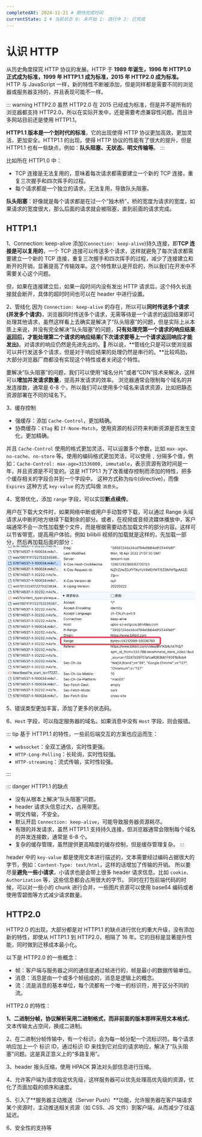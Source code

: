 ```yaml
---
completedAt: 2024-11-21 # 期待完成时间
currentState: 2 # 当前状态 0: 未开始 1: 进行中 2: 已完成
---
```


# 认识 HTTP

从历史角度探究 HTTP 协议的发展。HTTP 于 **1989 年诞生，1996 年 HTTP1.0 正式成为标准，1999 年 HTTP1.1 成为标准，2015 年 HTTP2.0 成为标准。**
HTTP 与 JavaScript 一样，新的特性不断被添加，但是同样都是需要不同的浏览器或服务器支持的，并且表现可能不一样。

::: warning HTTP2.0
虽然 HTTP2.0 在 2015 已经成为标准，但是并不是所有的浏览器都支持 HTTP2.0，所以在实际开发中，还是需要考虑兼容性问题。而且许多网站目前还是使用 HTTP1.1。

**HTTP1.1 版本是一个划时代的标准**，它的出现使得 HTTP 协议更加高效，更加灵活，更加安全。HTTP1.1 的出现，使得 HTTP 协议的性能有了很大的提升，但是 HTTP1.1 也有一些缺点，例如：**队头阻塞、无状态、明文传输等**。
:::

比如所在 HTTP1.0 中：

-   TCP 连接是无法复用的，意味着每次请求都需要建立一个新的 TCP 连接，重复三次握手和四次挥手的过程。
-   每个请求都是一个独立的请求，无法复用，导致队头阻塞。

**队头阻塞**：好像就是每个请求都是在过一个“独木桥”，桥的宽度为请求的宽度，如果请求的宽度很大，那么后面的请求就会被阻塞，直到前面的请求完成。

## HTTP1.1

1、Connection: keep-alive
添加(`Connection: keep-alive`)持久连接，即**TCP 连接是可以复用的**，一个 TCP 连接可以传送多个请求，这样就避免了每次请求都需要建立一个新的 TCP 连接，重复三次握手和四次挥手的过程，减少了连接建立和断开的开销，显著提高了传输效率。这个特性默认是开启的，所以我们在开发中不需要关心这个问题。

但，如果在连接建立后，如果一段时间内没有发出 HTTP 请求后，这个持久长连接就会断开，具体的超时时间也可以在 header 中进行设置。

2、管线化
因为 `Connection: keep-alive` 的存在，所以可以**同时传送多个请求(并发多个请求)**，浏览器同时传送多个请求，无需等待是一个请求的返回结果即可处理其他请求，虽然这样看上去确实是解决了“队头阻塞”的问题，但是实际上从本质上来说，并没有完全解决“队头阻塞”的问题，**只有处理完第一个请求的响应结果返回后，才能处理第二个请求的响应结果(下次请求要等上一个请求返回响应才能发出)**。对请求的响应仍然是先进先出的。🫨
所以说，**管线化只是可以使浏览器可以并行发送多个请求，但是对于响应结果的处理仍然是串行的。**比较鸡肋，大部分浏览器厂商都没有实现这个特性或者关闭这个特性。

要解决“队头阻塞”的问题，我们可以使用“域名分片”或者“CDN”技术来解决，这样可以**增加并发请求数量**，提高并发请求的效率。
浏览器通常会限制每个域名的并发连接数，通常是 6-8 个，所以我们可以使用多个域名来请求资源，比如把静态资源部署在不同的域名下。

3、缓存控制

-   强缓存：添加 `Cache-Control`，更加精确。
-   协商缓存：`ETag` 和 `If-None-Match`，使用资源的标识符来判断资源是否发生变化，更加精确。

并且 `Cache-Control` 使用的格式更加灵活，可以设置多个参数，比如 `max-age`、`no-cache`、`no-store` 等。使用的编码格式更加灵活，可以使用 `,` 分隔多个值，例如：`Cache-Control: max-age=31536000, immutable`，表示资源有效时间是一年，并且资源是不可变的。这是 HTTP1.1 为了改善缓存控制而添加的特性，把多个缓存相关的字段合并到一个字段中。
这种方式称为`指令`(directive)，而像 `Expires` 这种方式 `key-value` 的方式叫做 `消息头`。

4、宽带优化，添加 `range` 字段，可以实现**断点续传**。

用户在下载大文件时，如果网络中断或用户手动暂停下载，可以通过 Range 头域请求从中断的地方继续下载剩余的部分。或者，在视频或音频流媒体播放中，客户端通常不会一次性加载整个文件，而是根据需要动态加载文件的部分内容。这样可以节省带宽，提高用户体验。例如 bilibili 视频的加载就是这样的，先加载一部分，然后再加载后面的部分：
![alt text](images/range.png)

5、错误类型更加丰富，添加了更多的状态码。

6、`Host` 字段，可以指定服务器的域名。如果消息中没有 `Host` 字段，则会报错。

::: tip
基于 HTTP1.1 的特性，一些前后端交互的方案也应运而生：

-   `websocket`：全双工通信，实时性更强。
-   `HTTP-Long-Polling`：长轮询，实时性较强。
-   `HTTP-streaming`：流式传输，实时性较强。

:::

::: danger HTTP1.1 的缺点

-   没有从根本上解决“队头阻塞”问题。
-   header 请求头信息过大，占用带宽。
-   明文传输，不安全。
-   默认开启 `Connection: keep-alive`，可能导致服务器资源耗尽。
-   有限的并发请求，虽然 HTTP1.1 支持持久连接，但浏览器通常会限制每个域名的并发连接数，通常是 6-8 个。
-   复杂的缓存管理，虽然提供更高精度的缓存控制，但是缓存管理复杂。
    :::

header 中的 `key-value` 都是使用文本进行描述的，文本需要经过编码占据很大的字节，例如：`Content-Type: text/html`，这样的话增加了传输的开销。
所以要尽量**避免一些小请求**，小请求也是会带上很多 header 请求信息。比如 `cookie、Authorization` 等，这些信息都会占用很大的字节。
同时在打包前端代码的时候，可以对一些小的 chunk 进行合并，一些图片资源可以使用 base64 编码或者使用雪碧图等方式减少请求数量。

## HTTP2.0

HTTP2.0 的出现，大部分都是对 HTTP1.1 的缺点进行优化的重大升级，没有添加新的特性，即使从 HTTP1.1 到 HTTP2.0，相隔了 16 年。它的目标是显著提升性能，同时做到迁移成本最小化。

以下是 HTTP2.0 的一些概念：

-   帧：客户端与服务器之间的通信是通过帧进行的，帧是最小的数据传输单位。
-   消息：消息是由一个或多个帧组成的，消息是逻辑上的概念。
-   流：流是消息的基本单位，每个流都有一个唯一的标识符，用于区分不同的流。

HTTP2.0 的特性：

**1、二进制分帧，协议解析采用二进制格式，而非前面的版本那样采用文本格式**，文本传输太占空间，换成二进制。

2、在二进制分帧传输中，有一个标识，会为每一帧分配一个流标识符。每个请求响应加上一个 标识 ID，通过标识 ID 来找到它对应的请求响应，解决了“队头阻塞”问题。这是真正意义上的“多路复用”。

3、header 报头压缩，使用 HPACK 算法对头部信息进行压缩。

4、允许客户端为请求指定优先级，这样服务器可以优先处理高优先级的资源，优化了页面加载的顺序和速度。

5、引入了**服务器主动推送（Server Push）**功能，允许服务器在客户端请求某个资源时，主动推送相关资源（如 CSS、JS 文件）到客户端，从而减少了往返延迟。

6、安全性的支持等
